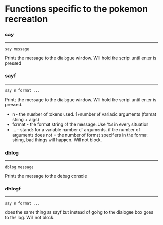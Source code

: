 # Functions specific to the pokemon recreation

### say
---
```
say message
```
Prints the message to the dialogue window. Will hold the script until enter is pressed

### sayf
---
```
say n format ...
```
Prints the message to the dialogue window. Will hold the script until enter is pressed. 
- n - the number of tokens used. 1+number of variadic arguments (format string + args)
- format - the format string of the message. Use %s in every situation
- ... - stands for a variable number of arguments. if the number of arguments does not = the number of format specifiers in the format string, bad things will happen. Will not block.

### dblog 
---
```
dblog message
```
Prints the message to the debug console

### dblogf 
---
```
say n format ...
```
does the same thing as sayf but instead of going to the dialogue box goes to the log. Will not block.